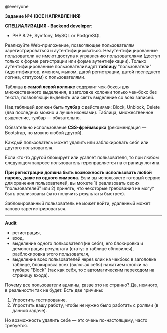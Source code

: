 @everyone 

**Задание №4 (ВСЕ НАПРАВЛЕНИЯ)**

**СПЕЦИАЛИЗАЦИЯ - Backend developer**:

* PHP 8.2+, Symfony, MySQL or PostgreSQL

Реализуйте Web-приложение, позволяющее пользователям зарегистрироваться и аутентифицироваться. Неаутентифицированные пользователи не имеют доступа к управлению пользователями (доступ только к форме регистрации или форме аутентификации).
Только аутентифицированные пользователи видят **таблицу** "пользователи" (идентификатор, именем, мылом, датой регистрации, датой последнего логина, статусом) с пользователями.

Таблица **в самой левой колонке** содержит чек-боксы для множественного выделения, в заголовке колонки только чек-бокс без текста, позволяющи выделить или снять выделение со всех записей. 

Над таблицей должен быть **тулбар** с действиями: Block, Unblock, Delete (два последних можно и лучше иконками). Таблица, множественное выделение, тулбар — обязательно. 

Обязательно использование **CSS-фреймворка** (рекомендация — Bootstrap, но можно любой другой).

Каждый пользователь может удалить или заблокировать себя или другого пользователя.  

Если кто-то другой блокирует или удаляет пользователя, то при любом следующем запросе пользователь переправляется на страницу логина.

**При регистрации должна быть возможность использовать любой пароль, даже из одного символа.** Если вы используете готовый сервис для хранения пользователей, вы можете 1) реализовать своих "пользователей" или 2) принять, что некоторые требования не могут быть реализованы (зато получить результаты быстрее).

Заблокированный пользователь не может войти, удаленный может заново зарегистрироваться.

---

**Audit**
 - регистрация, 
 - вход, 
 - выделение одного пользователя (не себя), его блокировка и демонстрация результата (статус в таблице обновился), разблокировка этого пользователя, 
 - выделение всех пользователей через клик на чекбокс в заголовке таблице, блокировка всех (включая себя) нажатием кнопки на тулбаре "Block" (так как себя, то с автомагическим переходом на страницу входа).


Почему все пользователи админы, разве это не странно? Да, немного, в реальности так не будет. Есть две причины:
1) Упростить тестирование.
2) Упростить вашу работу, чтобы не нужно было работать с ролями (в данной задаче).

Но возможность удалить себе — это очень по-настоящему, часто требуется. 